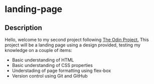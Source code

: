 # landing-page

## Description

Hello, welcome to my second project following <a href="https://www.theodinproject.com/">The Odin Project.</a> This project will be a landing page using a design provided, testing my knowledge on a couple of items:

<ul>
    <li>Basic understanding of HTML</li>
    <li>Basic understanding of CSS properties</li>
    <li>Understading of page formatting using flex-box</li>
    <li>Version control using Git and GitHub</li>
</ul>
